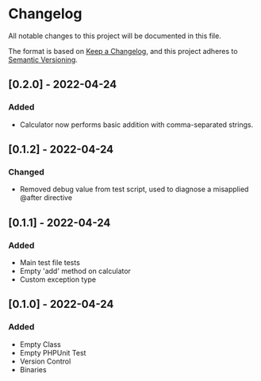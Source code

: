 # Changelog

All notable changes to this project will be documented in this file.

The format is based on [Keep a Changelog](https://keepachangelog.com/en/1.0.0/),
and this project adheres to [Semantic Versioning](https://semver.org/spec/v2.0.0.html).

## [0.2.0] - 2022-04-24
### Added
- Calculator now performs basic addition with comma-separated strings.

## [0.1.2] - 2022-04-24
### Changed
- Removed debug value from test script, used to diagnose a misapplied @after directive

## [0.1.1] - 2022-04-24
### Added
- Main test file tests
- Empty 'add' method on calculator
- Custom exception type

## [0.1.0] - 2022-04-24
### Added
- Empty Class
- Empty PHPUnit Test
- Version Control
- Binaries
